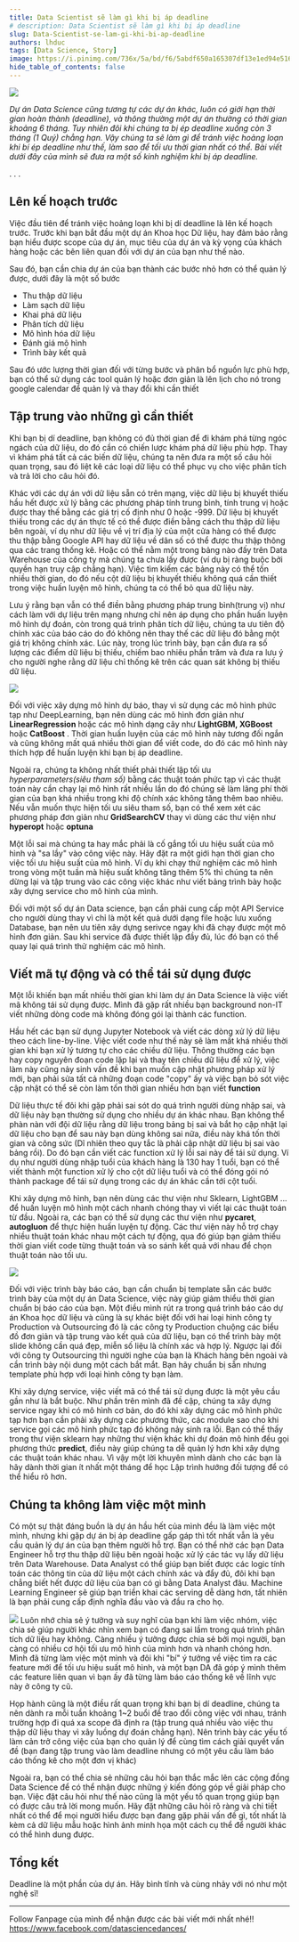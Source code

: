 ```yaml
---
title: Data Scientist sẽ làm gì khi bị áp deadline
# description: Data Scientist sẽ làm gì khi bị áp deadline 
slug: Data-Scientist-se-lam-gi-khi-bi-ap-deadline
authors: lhduc
tags: [Data Science, Story]
image: https://i.pinimg.com/736x/5a/bd/f6/5abdf650a165307df13e1ed94e51687b.jpg
hide_table_of_contents: false
---
```

![](https://i.pinimg.com/564x/3b/29/50/3b2950afe79ddc47c21125285f3ff1f6.jpg)

*Dự án Data Science cũng tương tự các dự án khác, luôn có giới hạn thời gian hoàn thành (deadline), và thông thường một dự án thường có thời gian khoảng 6 tháng. Tuy nhiên đôi khi chúng ta bị ép deadline xuống còn 3 tháng (1 Quý) chẳng hạn. Vậy chúng ta sẽ làm gì để tránh việc hoảng loạn khi bí ép deadline như thế, làm sao để tối ưu thời gian nhất có thể. Bài viết dưới đây của mình sẽ đưa ra một số kinh nghiệm khi bị áp deadline.*

<!-- truncate -->
<div class="dot">. . .</div>


##  Lên kế hoạch trước 

Việc đầu tiên để tránh việc hoảng loạn khi bị dí deadline là lên kế hoạch trước. Trước khi bạn bắt đầu một dự án Khoa học Dữ liệu, hay đảm bảo rằng bạn hiểu được scope của dự án, mục tiêu của dự án và kỳ vọng của khách hàng hoặc các bên liên quan đối với dự án của bạn như thế nào.

Sau đó, bạn cần chia dự án của bạn thành các bước nhỏ hơn có thể quản lý được, dưới đây là một số bước

- Thu thập dữ liệu
- Làm sạch dữ liệu
- Khai phá dữ liệu
- Phân tích dữ liệu
- Mô hình hóa dữ liệu
- Đánh giá mô hình
- Trình bày kết quả

Sau đó ước lượng thời gian đối với từng bước và phân bổ nguồn lực phù hợp, bạn có thể sử dụng các tool quản lý hoặc đơn giản là lên lịch cho nó trong google calendar để quản lý và thay đổi khi cần thiết


## Tập trung vào những gì cần thiết

Khi bạn bị dí deadline, bạn không có đủ thời gian để đi khám phá từng ngóc ngách của dữ liệu, do đó cần có chiến lược khám phá dữ liệu phù hợp. Thay vì khám phá tất cả các biến dữ liệu, chúng ta nên đưa ra một số câu hỏi quan trọng, sau đó liệt kê các loại dữ liệu có thể phục vụ cho việc phân tích và trả lời cho câu hỏi đó.

Khác với các dự án với dữ liệu sẵn có trên mạng, việc dữ liệu bị khuyết thiếu hầu hết được xử lý bằng các phương pháp tính trung bình, tính trung vị
hoặc được thay thế bằng các giá trị cố định như 0 hoặc -999. Dữ liệu bị khuyết thiếu trong các dự án thực tế có thể được điền bằng cách thu thập dữ liệu bên ngoài, ví dụ như dữ liệu về vị trí địa lý của một cửa hàng có thể được thu thập bằng Google API hay dữ liệu về dân số có thể được thu thập thông qua các trang thống kê. Hoặc có thể nằm một trong bảng nào đấy trên Data Warehouse của công ty mà chúng ta chưa lấy được (ví dụ bị ràng buộc bởi quyền hạn truy cập chẳng hạn).
Việc tìm kiếm các bảng này có thể tốn nhiều thời gian, do đó nếu cột dữ liệu bị khuyết thiếu không quá cần thiết trong việc huấn luyện mô hình, chúng ta có thể bỏ qua dữ liệu này. 

Lưu ý rằng bạn vẫn có thể điền bằng phương pháp trung bình(trung vị) như cách làm với dự liệu trên mạng nhưng chỉ nên áp dụng cho phần huấn luyện mô hình dự đoán, còn trong quá trình phân tích dữ liệu, chúng ta ưu tiên độ chính xác của báo cáo do đó không nên thay thế các dữ liệu đó bằng một giá trị không chính xác. Lúc này, trong lúc trình bày, bạn cần đưa ra số lượng các điểm dữ liệu bị thiếu, chiếm bao nhiêu phần trăm và đưa ra lưu ý cho người nghe rằng dữ liệu chỉ thống kê trên các quan sát không bị thiếu dữ liệu.

![](target.jpg)



Đối với việc xây dựng mô hình dự báo, thay vì sử dụng các mô hình phức tạp như DeepLearning, bạn nên dùng các mô hình đơn giản như **LinearRegression** hoặc các mô hình dạng cây như **LightGBM, XGBoost** hoặc **CatBoost** . Thời gian huấn luyện của các mô hình này tương đối ngắn và cũng không mất quá nhiều thời gian để viết code, do đó các mô hình này thích hợp để huấn luyện khi bạn bị áp deadline. 

Ngoài ra, chúng ta không nhất thiết phải thiết lập tối ưu *hyperparameters(siêu tham số)* bằng các thuật toán phức tạp vì các thuật toán này cần chạy lại mô hình rất nhiều lần do đó chúng sẽ làm lãng phí thời gian của bạn khá nhiều trong khi độ chính xác không tăng thêm bao nhiêu. Nếu vẫn muốn thực hiện tối ưu siêu tham số, bạn có thể xem xét các phương pháp đơn giản như **GridSearchCV** thay vì dùng các thư viện như **hyperopt** hoặc **optuna**

Một lỗi sai mà chúng ta hay mắc phải là cố gắng tối ưu hiệu suất của mô hình và "sa lầy" vào công việc này. Hãy đặt ra một giới hạn thời gian cho việc tối 
ưu hiệu suất của mô hình. Ví dụ khi chạy thử nghiệm các mô hình trong vòng một tuần mà hiệu suất không tăng thêm 5% thì chúng ta nên dừng lại và tập trung
vào các công việc khác như viết bảng trình bày hoặc xây dựng service cho mô hình của mình.

Đối với một số dự án Data science, bạn cần phải cung cấp một API Service cho người dùng thay vì chỉ là một kết quả dưới dạng file hoặc lưu xuống Database, bạn nên ưu tiên xây dựng serivce ngay khi đã chạy được một mô hình đơn giản. Sau khi service đã được thiết lập đầy đủ, lúc đó bạn có thể quay lại quá trình thử nghiệm các mô hình.

## Viết mã tự động và có thể tái sử dụng được

Một lỗi khiến bạn mất nhiều thời gian khi làm dự án Data Science là việc viết mã không tái sử dụng được. Mình đã gặp rất nhiều bạn background non-IT viết những dòng code mà không đóng gói lại thành các function.

Hầu hết các bạn sử dụng Jupyter Notebook và viết các dòng xử lý dữ liệu theo cách line-by-line. Việc viết code như thế này sẽ làm mất khá nhiều thời gian khi bạn xử lý tương tự cho các chiều dữ liệu. Thông thường các bạn hay copy nguyên đoạn code lặp lại và thay tên chiều dữ liệu để xử lý, việc làm này cũng nảy sinh vấn đề khi bạn muốn cập nhật phương pháp xử lý mới, bạn phải sửa tất cả những đoạn code "copy" ấy và việc bạn bỏ sót việc cập nhật có thể sẽ còn làm tốn thời gian nhiều hơn bạn viết **function**

Dữ liệu thực tế đôi khi gặp phải sai sót do quá trình người dùng nhập sai, và dữ liệu này bạn thường sử dụng cho nhiều dự án khác nhau. Bạn không thể phàn nàn với đội dữ liệu rằng dữ liệu trong bảng bị sai và bắt họ cập nhật lại dữ liệu cho bạn để sau này bạn dùng không sai nữa, điều này khá tốn thời gian và công sức (Dĩ nhiên theo quy tắc là phải cập nhật dữ liệu bị sai vào bảng rồi). Do đó bạn cần viết các function xử lý lỗi sai này để tái sử dụng. Ví dụ như người dùng nhập tuổi của khách hàng là 130 hay 1 tuổi, bạn có thể viết thành một function xử lý cho cột dữ liệu tuổi và có thể đóng gói nó thành package để tái sử dụng trong các dự án khác cần tới cột tuổi.


Khi xây dựng mô hình, bạn nên dùng các thư viện như Sklearn, LightGBM ... để huấn luyện mô hình một cách nhanh chóng thay vì viết lại các thuật toán từ đầu. Ngoài ra, các bạn có thể sử dụng các thư viện như **pycaret**, **autogluon** để thực hiện huấn luyện tự động. Các thư viện này hỗ trợ chạy nhiều thuật toán khác nhau một cách tự động, qua đó giúp bạn giảm thiểu thời gian viết code từng thuật toán và so sánh kết quả với nhau để chọn thuật toán nào tối ưu.

![](https://www.kdnuggets.com/wp-content/uploads/pycaret-automl-0.jpg)


Đối với việc trình bày báo cáo, bạn cần chuẩn bị template sẵn các bước trình bày của một dự án Data Science, việc này giúp giảm thiểu thời gian chuẩn bị báo cáo của bạn. Một điều mình rút ra trong quá trình báo cáo dự án Khoa học dữ liệu và cũng là sự khác biệt đối với hai loại hình công ty Production và Outsourcing đó là các công ty Production chuộng các biểu đồ đơn giản và tập trung vào kết quả của dữ liệu, bạn có thể trình bày một slide không cần quá đẹp, miễn số liệu là chính xác và hợp lý. Ngược lại đối với công ty Outsourcing thì người nghe của bạn là Khách hàng bên ngoài và cần trình bày nội dung một cách bắt mắt. Bạn hãy chuẩn bị sẵn nhưng template phù hợp với loại hình công ty bạn làm.

Khi xây dựng service, việc viết mã có thể tái sử dụng được là một yêu cầu gần như là bắt buộc. Như phần trên mình đã đề cập, chúng ta xây dựng service ngay khi có mô hình cơ bản, do đó khi xây dựng các mô hình phức tạp hơn bạn cần phải xây dựng các phương thức, các module sao cho khi service gọi các mô hình phức tạp đó không nảy sinh ra lỗi. Bạn có thể thấy trong thư viện sklearn hay những thư viện khác khi dự đoán mô hình đều gọi phương thức **predict**, điều này giúp chúng ta dễ quản lý hơn khi xây dựng các thuật toán khác nhau. Vì vậy một lời khuyên mình dành cho các bạn là hãy dành thời gian ít nhất một tháng để học Lập trình hướng đối tượng để có thể hiểu rõ hơn.

## Chúng ta không làm việc một mình

Có một sự thật đáng buồn là dự án hầu hết của mình đều là làm việc một mình, nhưng khi gặp dự án bị áp deadline gấp gáp thì tốt nhất vẫn là yêu cầu quản lý dự án của bạn thêm người hỗ trợ. Bạn có thể nhờ các bạn Data Engineer hỗ trợ thu thập dữ liệu bên ngoài hoặc xử lý các tác vụ lấy dữ liệu trên Data Warehouse.
Data Analyst có thể giúp bạn biết được các logic tính toán các thông tin của dữ liệu một cách chính xác và đẩy đủ, đôi khi bạn chẳng biết hết được dữ liệu của bạn có gì bằng Data Analyst đâu. Machine Learning Engineer sẽ giúp bạn triển khai các serving dễ dàng hơn, tất nhiên là bạn phải cung cấp định nghĩa đầu vào và đầu ra cho họ. 

![](meo_hop.jpg)
Luôn nhớ chia sẻ ý tưởng và suy nghĩ của bạn khi làm việc nhóm, việc chia sẻ giúp người khác nhìn xem bạn có đang sai lầm trong quá trình phân tích dữ liệu hay không. Càng nhiều ý tưởng được chia sẻ bởi mọi người, bạn càng có nhiều cơ hội tối ưu mô hình của mình hơn và nhanh chóng hơn. Mình đã từng làm việc một mình và đôi khi "bí" ý tưởng về việc tìm ra các feature mới để tối ưu hiệu suất mô hình, và một bạn DA đã góp ý mình thêm các feature liên quan vì bạn ấy đã từng làm báo cáo thống kê về lĩnh vực này ở công ty cũ.

Họp hành cũng là một điều rất quan trọng khi bạn bị dí deadline, chúng ta nên dành ra mỗi tuần khoảng 1~2 buổi để trao đổi công việc với nhau, tránh trường hợp đi quá xa scope đã định ra (tập trung quá nhiều vào việc thu thập dữ liệu thay vì xây luồng dự đoán chẳng hạn). Nên trình bày các yếu tố làm cản trở công việc của bạn cho quản lý để cùng tìm cách giải quyết vấn đề (bạn đang tập trung vào làm deadline nhưng có một yêu cầu làm báo cáo thống kê cho một đơn vị khác)

Ngoài ra, bạn có thể chia sẻ những câu hỏi bạn thắc mắc lên các cộng đồng Data Science để có thể nhận được những ý kiến đóng góp về giải pháp cho bạn. Việc đặt câu hỏi như thế nào cũng là một yếu tố quan trọng giúp bạn có được câu trả lời mong muốn. Hãy đặt những câu hỏi rõ ràng và chi tiết nhất có thể để mọi người hiểu được bạn đang gặp phải vấn đề gì, tốt nhất là kèm cả dữ liệu mẫu hoặc hình ảnh minh họa một cách cụ thể để người khác có thể hình dung được.


## Tổng kết

Deadline là một phần của dự án. Hãy bình tĩnh và cùng nhảy với nó như một nghệ sĩ!

----
Follow Fanpage của mình để nhận được các bài viết mới nhất nhé!!  https://www.facebook.com/datasciencedances/